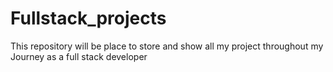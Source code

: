 # Fullstack_projects
This repository will be place to store and show all my project throughout my Journey as a full stack developer

